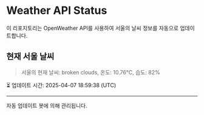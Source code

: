 
# Weather API Status

이 리포지토리는 OpenWeather API를 사용하여 서울의 날씨 정보를 자동으로 업데이트합니다.

## 현재 서울 날씨
> 서울의 현재 날씨: broken clouds, 온도: 10.76°C, 습도: 82%

⏳ 업데이트 시간: 2025-04-07 18:59:38 (UTC)

---
자동 업데이트 봇에 의해 관리됩니다.
